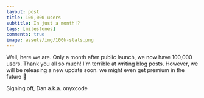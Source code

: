 ```yaml
---
layout: post
title: 100,000 users
subtitle: In just a month!?
tags: [milestones]
comments: true
image: assets/img/100k-stats.png
---
```


Well, here we are. Only a month after public launch, we now have 100,000 users. Thank you all so much! I'm terrible at writing blog posts. However, we will be releasing a new update soon. we might even get premium in the future 👀

Signing off,
  Dan a.k.a. onyxcode
